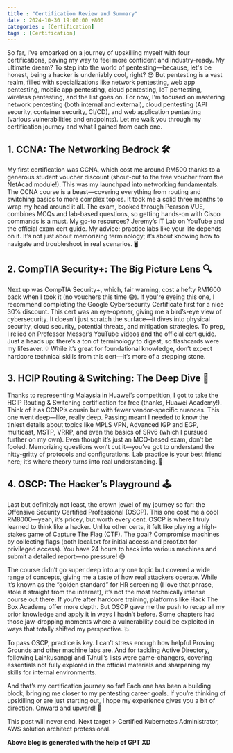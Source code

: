 ```yaml
---
title : "Certification Review and Summary"
date : 2024-10-30 19:00:00 +800
categories : [Certification]
tags : [Certification]
---
```


So far, I've embarked on a journey of upskilling myself with four certifications, paving my way to feel more confident and industry-ready. My ultimate dream? To step into the world of pentesting—because, let's be honest, being a hacker is undeniably cool, right? 😎 But pentesting is a vast realm, filled with specializations like network pentesting, web app pentesting, mobile app pentesting, cloud pentesting, IoT pentesting, wireless pentesting, and the list goes on. For now, I'm focused on mastering network pentesting (both internal and external), cloud pentesting (API security, container security, CI/CD), and web application pentesting (various vulnerabilities and endpoints). Let me walk you through my certification journey and what I gained from each one.

## 1. CCNA: The Networking Bedrock 🛠️
My first certification was CCNA, which cost me around RM500 thanks to a generous student voucher discount (shout-out to the free voucher from the NetAcad module!). This was my launchpad into networking fundamentals. The CCNA course is a beast—covering everything from routing and switching basics to more complex topics. It took me a solid three months to wrap my head around it all. The exam, booked through Pearson VUE, combines MCQs and lab-based questions, so getting hands-on with Cisco commands is a must. My go-to resources? Jeremy’s IT Lab on YouTube and the official exam cert guide. My advice: practice labs like your life depends on it. It’s not just about memorizing terminology; it’s about knowing how to navigate and troubleshoot in real scenarios. 🖥️

## 2. CompTIA Security+: The Big Picture Lens 🔍
Next up was CompTIA Security+, which, fair warning, cost a hefty RM1600 back when I took it (no vouchers this time 😅). If you're eyeing this one, I recommend completing the Google Cybersecurity Certificate first for a nice 30% discount. This cert was an eye-opener, giving me a bird’s-eye view of cybersecurity. It doesn’t just scratch the surface—it dives into physical security, cloud security, potential threats, and mitigation strategies. To prep, I relied on Professor Messer’s YouTube videos and the official cert guide. Just a heads up: there’s a ton of terminology to digest, so flashcards were my lifesaver. 💡 While it’s great for foundational knowledge, don’t expect hardcore technical skills from this cert—it’s more of a stepping stone.

## 3. HCIP Routing & Switching: The Deep Dive 🌊
Thanks to representing Malaysia in Huawei’s competition, I got to take the HCIP Routing & Switching certification for free (thanks, Huawei Academy!). Think of it as CCNP’s cousin but with fewer vendor-specific nuances. This one went deep—like, really deep. Passing meant I needed to know the tiniest details about topics like MPLS VPN, Advanced IGP and EGP, multicast, MSTP, VRRP, and even the basics of SRv6 (which I pursued further on my own). Even though it’s just an MCQ-based exam, don’t be fooled. Memorizing questions won’t cut it—you’ve got to understand the nitty-gritty of protocols and configurations. Lab practice is your best friend here; it’s where theory turns into real understanding. 🔧

## 4. OSCP: The Hacker’s Playground 🕹️
Last but definitely not least, the crown jewel of my journey so far: the Offensive Security Certified Professional (OSCP). This one cost me a cool RM8000—yeah, it’s pricey, but worth every cent. OSCP is where I truly learned to think like a hacker. Unlike other certs, it felt like playing a high-stakes game of Capture The Flag (CTF). The goal? Compromise machines by collecting flags (both local.txt for initial access and proof.txt for privileged access). You have 24 hours to hack into various machines and submit a detailed report—no pressure! 😅

The course didn’t go super deep into any one topic but covered a wide range of concepts, giving me a taste of how real attackers operate. While it’s known as the “golden standard” for HR screening (I love that phrase, stole it straight from the internet), it’s not the most technically intense course out there. If you’re after hardcore training, platforms like Hack The Box Academy offer more depth. But OSCP gave me the push to recap all my prior knowledge and apply it in ways I hadn’t before. Some chapters had those jaw-dropping moments where a vulnerability could be exploited in ways that totally shifted my perspective. 💥

To pass OSCP, practice is key. I can’t stress enough how helpful Proving Grounds and other machine labs are. And for tackling Active Directory, following Lainkusanagi and TJnull’s lists were game-changers, covering essentials not fully explored in the official materials and sharpening my skills for internal environments.


And that’s my certification journey so far! Each one has been a building block, bringing me closer to my pentesting career goals. If you’re thinking of upskilling or are just starting out, I hope my experience gives you a bit of direction. Onward and upward! 🚀

This post will never end. Next target > Certified Kubernetes Administrator, AWS solution architect professional.

**Above blog is generated with the help of GPT XD**